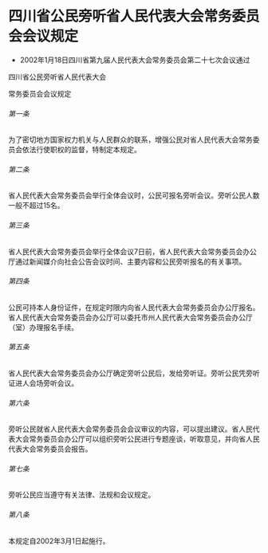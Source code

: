 # 四川省公民旁听省人民代表大会常务委员会会议规定

- 2002年1月18日四川省第九届人民代表大会常务委员会第二十七次会议通过

<!-- INFO END -->

四川省公民旁听省人民代表大会

常务委员会会议规定

###### 第一条

为了密切地方国家权力机关与人民群众的联系，增强公民对省人民代表大会常务委员会依法行使职权的监督，特制定本规定。

###### 第二条

省人民代表大会常务委员会举行全体会议时，公民可报名旁听会议。旁听公民人数一般不超过15名。

###### 第三条

省人民代表大会常务委员会举行全体会议7日前，省人民代表大会常务委员会办公厅通过新闻媒介向社会公告会议时间、主要内容和公民旁听报名的有关事项。

###### 第四条

公民可持本人身份证件，在规定时限内向省人民代表大会常务委员会办公厅报名。省人民代表大会常务委员会办公厅可以委托市州人民代表大会常务委员会办公厅（室）办理报名手续。

###### 第五条

省人民代表大会常务委员会办公厅确定旁听公民后，发给旁听证。旁听公民凭旁听证进人会场旁听会议。

###### 第六条

旁听公民就省人民代表大会常务委员会会议审议的内容，可以提出建议。省人民代表大会常务委员会办公厅可以组织旁听公民进行专题座谈，听取意见，并向省人民代表大会常务委员会报告。

###### 第七条

旁听公民应当遵守有关法律、法规和会议规定。

###### 第八条

本规定自2002年3月1日起施行。
